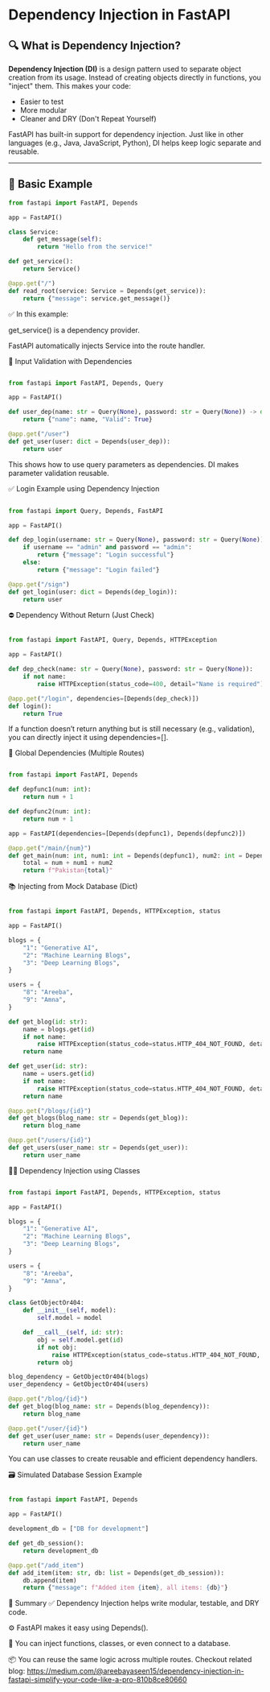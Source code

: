 # Dependency Injection in FastAPI

## 🔍 What is Dependency Injection?

**Dependency Injection (DI)** is a design pattern used to separate object creation from its usage. Instead of creating objects directly in functions, you "inject" them. This makes your code:

- Easier to test  
- More modular  
- Cleaner and DRY (Don't Repeat Yourself)

FastAPI has built-in support for dependency injection. Just like in other languages (e.g., Java, JavaScript, Python), DI helps keep logic separate and reusable.

---

## 📘 Basic Example

```python
from fastapi import FastAPI, Depends

app = FastAPI()

class Service:
    def get_message(self):
        return "Hello from the service!"

def get_service():
    return Service()

@app.get("/")
def read_root(service: Service = Depends(get_service)):
    return {"message": service.get_message()}
```

✅ In this example:

get_service() is a dependency provider.

FastAPI automatically injects Service into the route handler.

🧪 Input Validation with Dependencies
```python

from fastapi import FastAPI, Depends, Query

app = FastAPI()

def user_dep(name: str = Query(None), password: str = Query(None)) -> dict:
    return {"name": name, "Valid": True}

@app.get("/user")
def get_user(user: dict = Depends(user_dep)):
    return user

```
This shows how to use query parameters as dependencies.
DI makes parameter validation reusable.

✅ Login Example using Dependency Injection
```python

from fastapi import Query, Depends, FastAPI

app = FastAPI()

def dep_login(username: str = Query(None), password: str = Query(None)):
    if username == "admin" and password == "admin":
        return {"message": "Login successful"}
    else:
        return {"message": "Login failed"}

@app.get("/sign")
def get_login(user: dict = Depends(dep_login)):
    return user
```

⛔ Dependency Without Return (Just Check)
```python

from fastapi import FastAPI, Query, Depends, HTTPException

app = FastAPI()

def dep_check(name: str = Query(None), password: str = Query(None)):
    if not name:
        raise HTTPException(status_code=400, detail="Name is required")

@app.get("/login", dependencies=[Depends(dep_check)])
def login():
    return True
```
If a function doesn’t return anything but is still necessary (e.g., validation), you can directly inject it using dependencies=[].

🔁 Global Dependencies (Multiple Routes)
```python

from fastapi import FastAPI, Depends

def depfunc1(num: int):
    return num + 1

def depfunc2(num: int):
    return num + 1

app = FastAPI(dependencies=[Depends(depfunc1), Depends(depfunc2)])

@app.get("/main/{num}")
def get_main(num: int, num1: int = Depends(depfunc1), num2: int = Depends(depfunc2)):
    total = num + num1 + num2
    return f"Pakistan{total}"
```

📚 Injecting from Mock Database (Dict)
```python

from fastapi import FastAPI, Depends, HTTPException, status

app = FastAPI()

blogs = {
    "1": "Generative AI",
    "2": "Machine Learning Blogs",
    "3": "Deep Learning Blogs",
}

users = {
    "8": "Areeba",
    "9": "Amna",
}

def get_blog(id: str):
    name = blogs.get(id)
    if not name:
        raise HTTPException(status_code=status.HTTP_404_NOT_FOUND, detail=f"Blog {id} not found")
    return name

def get_user(id: str):
    name = users.get(id)
    if not name:
        raise HTTPException(status_code=status.HTTP_404_NOT_FOUND, detail=f"User {id} not found")
    return name

@app.get("/blogs/{id}")
def get_blogs(blog_name: str = Depends(get_blog)):
    return blog_name

@app.get("/users/{id}")
def get_users(user_name: str = Depends(get_user)):
    return user_name
```

👨‍🏫 Dependency Injection using Classes
```python

from fastapi import FastAPI, Depends, HTTPException, status

app = FastAPI()

blogs = {
    "1": "Generative AI",
    "2": "Machine Learning Blogs",
    "3": "Deep Learning Blogs",
}

users = {
    "8": "Areeba",
    "9": "Amna",
}

class GetObjectOr404:
    def __init__(self, model):
        self.model = model

    def __call__(self, id: str):
        obj = self.model.get(id)
        if not obj:
            raise HTTPException(status_code=status.HTTP_404_NOT_FOUND, detail=f"Object {id} not found")
        return obj

blog_dependency = GetObjectOr404(blogs)
user_dependency = GetObjectOr404(users)

@app.get("/blog/{id}")
def get_blog(blog_name: str = Depends(blog_dependency)):
    return blog_name

@app.get("/user/{id}")
def get_user(user_name: str = Depends(user_dependency)):
    return user_name
```

You can use classes to create reusable and efficient dependency handlers.

🗃 Simulated Database Session Example
```python

from fastapi import FastAPI, Depends

app = FastAPI()

development_db = ["DB for development"]

def get_db_session():
    return development_db

@app.get("/add_item")
def add_item(item: str, db: list = Depends(get_db_session)):
    db.append(item)
    return {"message": f"Added item {item}, all items: {db}"}
```

🧠 Summary
✅ Dependency Injection helps write modular, testable, and DRY code.

⚙️ FastAPI makes it easy using Depends().

🧱 You can inject functions, classes, or even connect to a database.

📦 You can reuse the same logic across multiple routes.
Checkout related blog:
https://medium.com/@areebayaseen15/dependency-injection-in-fastapi-simplify-your-code-like-a-pro-810b8ce80660
